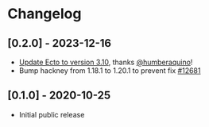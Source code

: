 # Changelog

## [0.2.0] - 2023-12-16
- [Update Ecto to version 3.10](https://github.com/joshuataylor/snowflake_elixir/pull/10), thanks [@humberaquino](https://github.com/humberaquino)!
- Bump hackney from 1.18.1 to 1.20.1 to prevent fix [#12681](https://github.com/elixir-lang/elixir/issues/12681) 

## [0.1.0] - 2020-10-25
- Initial public release
